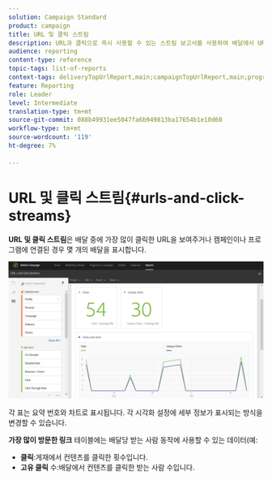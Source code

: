 ```yaml
---
solution: Campaign Standard
product: campaign
title: URL 및 클릭 스트림
description: URL과 클릭으로 즉시 사용할 수 있는 스트림 보고서를 사용하여 배달에서 URL의 성공에 대해 알아보십시오.
audience: reporting
content-type: reference
topic-tags: list-of-reports
context-tags: deliveryTopUrlReport,main;campaignTopUrlReport,main;programTopUrlReport,main
feature: Reporting
role: Leader
level: Intermediate
translation-type: tm+mt
source-git-commit: 088b49931ee5047fa6b949813ba17654b1e10d60
workflow-type: tm+mt
source-wordcount: '119'
ht-degree: 7%

---
```



# URL 및 클릭 스트림{#urls-and-click-streams}

**URL 및 클릭 스트림**&#x200B;은 배달 중에 가장 많이 클릭한 URL을 보여주거나 캠페인이나 프로그램에 연결된 경우 몇 개의 배달을 표시합니다.

![](assets/delivery_reports_8.png)

각 표는 요약 번호와 차트로 표시됩니다. 각 시각화 설정에 세부 정보가 표시되는 방식을 변경할 수 있습니다.

**가장 많이 방문한 링크** 테이블에는 배달당 받는 사람 동작에 사용할 수 있는 데이터(예:

* **클릭**:게재에서 컨텐츠를 클릭한 횟수입니다.
* **고유 클릭** 수:배달에서 컨텐츠를 클릭한 받는 사람 수입니다.

